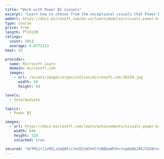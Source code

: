 ```yaml
---
title: "Work with Power BI visuals"
excerpt: "Learn how to choose from the exceptional visuals that Power BI makes available to you. Formatting visuals will direct the user’s attention to exactly where you want it, while helping to make the visual easier to read and interpret. You will also learn about how to use key performance indicators (KPIs)."
webUrl: https://docs.microsoft.com/en-us/learn/modules/visuals-power-bi/
type: course
price: Free
length: PT1H13M
ratings:
  count: 5053
  average: 4.6772213
heat: 52

provider:
  name: Microsoft Learn
  domain: microsoft.com
  images:
    - url: /assets/images/organizations/microsoft.com-50x50.jpg
      width: 50
      height: 50

levels:
  - Intermediate

topics:
  - Power BI

images:
  - url: https://docs.microsoft.com/learn/achievements/visuals-power-bi-social.png
    width: 640
    height: 318
    isCached: true

secured: "bVfMS2rl2zMILsXaQ8S/c3nd5ZzHYeKlYzRBbaWF6h+txpDeDGJ0XJlUZ0+seVOoTI6p7+Wsh0HNhLXhgn1IlPrlN5ix6NGh7GmNJ1473euXHmyKVZjdM/hlDtpRv1GQJAZn7Mkh3W6gcDVGkUmdhtVsxsKde75lzc4RUEh34AoV1UXqP8MNSjYzT9CIKkytJ2u2xsnleLhzkf7UtmnT2bSR5w36aRnvmSLJcbUwSXVM9hve2dAViTWZdmDw36RTtXq7U8LpFQSriOuYALGLDnDvVelH/3DvuCGLRINrjLuevsOZ1mGiWOC6N0Zbw/OrjpnC7lW8V5GSJYc1+UM6SwPOJ9Ba8gRl8JiYeV8Cnv477dz7N/EfJcvpirkpx5hCAHM0VLc/6U/XfrLe+eP4pWDsP56gDHCmehT12RLD9Ow=;EVLj5WWfpIdgbEruG2MRVg=="
---
```


